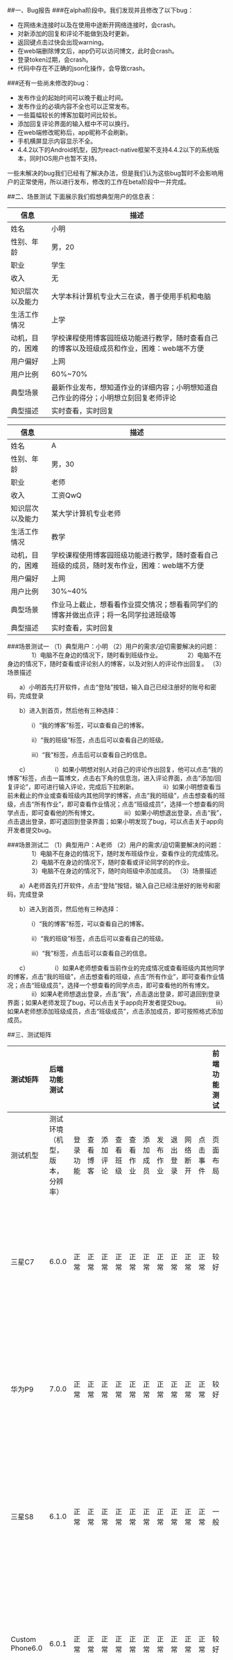 ##一、Bug报告
###在alpha阶段中。我们发现并且修改了以下bug：
* 在网络未连接时以及在使用中途断开网络连接时，会crash。
* 对新添加的回复和评论不能做到及时更新。
* 返回键点击过快会出现warning。
* 在web端删除博文后，app仍可以访问博文，此时会crash。
* 登录token过期，会crash。
* 代码中存在不正确的json化操作，会导致crash。

###还有一些尚未修改的bug：
* 发布作业的起始时间可以晚于截止时间。
* 发布作业的必填内容不全也可以正常发布。
* 一些篇幅较长的博客加载时间比较长。
* 添加回复评论界面的输入框中不可以换行。
* 在web端修改昵称后，app昵称不会刷新。
* 手机横屏显示内容显示不全。
* 4.4.2以下的Android机型，因为react-native框架不支持4.4.2以下的系统版本，同时IOS用户也暂不支持。

一些未解决的bug我们已经有了解决办法，但是我们认为这些bug暂时不会影响用户的正常使用，所以进行发布，修改的工作在beta阶段中一并完成。

##二、场景测试
下面展示我们假想典型用户的信息表：

|信息|描述|
|------|------|
|姓名|小明|
|性别、年龄|男，20|
|职业|学生|
|收入|无|
|知识层次以及能力|大学本科计算机专业大三在读，善于使用手机和电脑|
|生活工作情况|上学|
|动机，目的，困难|学校课程使用博客园班级功能进行教学，随时查看自己的博客以及班级成员和作业，困难：web端不方便|
|用户偏好|上网|
|用户比例|60%~70%|
|典型场景|最新作业发布，想知道作业的详细内容；小明想知道自己作业的得分；小明想立刻回复老师评论|
|典型描述|实时查看，实时回复|

|信息|描述|
|------|------|
|姓名|A|
|性别、年龄|男，30|
|职业|老师|
|收入|工资QwQ|
|知识层次以及能力|某大学计算机专业老师|
|生活工作情况|教学|
|动机，目的，困难|学校课程使用博客园班级功能进行教学，随时查看自己班级的成员，随时发布作业，困难：web端不方便|
|用户偏好|上网|
|用户比例|30%~40%|
|典型场景|作业马上截止，想看看作业提交情况；想看看同学们的博客并做出点评；将一名同学拉进班级等|
|典型描述|实时查看，实时回复|

###场景测试一
（1）典型用户：小明
（2）用户的需求/迫切需要解决的问题：
　　　　1）电脑不在身边的情况下，随时看到班级作业。
　　　　2）电脑不在身边的情况下，随时查看或评论别人的博客，以及对别人的评论作出回复。
（3）场景描述

　　a）小明首先打开软件，点击“登陆”按钮，输入自己已经注册好的账号和密码，完成登录

　　b）进入到首页，然后他有三种选择：

　　　　i）“我的博客”标签，可以查看自己的博客。

　　　　ii）“我的班级”标签，点击后可以查看自己的班级。

　　　　iii）“我”标签，点击后可以查看自己的信息。

　　c）
　　　　i）如果小明想对别人对自己的评论作出回复，他可以点击“我的博客”标签，点击一篇博文，点击右下角的信息泡，进入评论界面，点击“添加/回复评论”，即可进行输入评论，完成后下拉刷新。
　　　　ii）如果小明想查看当前未截止的作业或查看班级内其他同学的博客，点击“我的班级”，点击想查看的班级，点击“所有作业”，即可查看作业情况；点击“班级成员”，选择一个想查看的同学点击，即可查看他的所有博文。
　　　　iii）如果小明想退出登录，点击“我”，点击退出登录，即可退回到登录界面；如果小明发现了bug，可以点击关于app向开发者提交bug。

###场景测试二
（1）典型用户：A老师
（2）用户的需求/迫切需要解决的问题：
　　　　1）电脑不在身边的情况下，随时发布班级作业，查看作业的完成情况。
　　　　2）电脑不在身边的情况下，随时查看或评论同学的的作业。
　　　　3）电脑不在身边的情况下，随时向班级中添加成员。
（3）场景描述

　　a）A老师首先打开软件，点击“登陆”按钮，输入自己已经注册好的账号和密码，完成登录

　　b）进入到首页，然后他有三种选择：

　　　　i）“我的博客”标签，可以查看自己的博客。

　　　　ii）“我的班级”标签，点击后可以查看自己的班级。

　　　　iii）“我”标签，点击后可以查看自己的信息。

　　c）
　　　　i）如果A老师想查看当前作业的完成情况或查看班级内其他同学的博客，点击“我的班级”，点击想查看的班级，点击“所有作业”，即可查看作业情况；点击“班级成员”，选择一个想查看的同学点击，即可查看他的所有博文。
　　　　ii）如果A老师想退出登录，点击“我”，点击退出登录，即可退回到登录界面；如果A老师发现了bug，可以点击关于app向开发者提交bug。
　　　　iii）如果A老师想添加班级成员，点击“班级成员”，点击添加成员，即可按照格式添加成员。

##三、测试矩阵

|测试矩阵|后端功能测试|||||||||||前端功能测试||||
|:--|:--|:--|:--|:--|:--|:--|:--|:--|:--|:--|:--|:--|:--|:--|:--|
|测试机型|测试环境（机型，版本，分辨率）|登录功能|查看博客|添加评论|查看班级|查看作业|添加成员|发布作业|退出登录|网络断开|点击事件|页面布局|加载速度|图片问题|页面切换|
|三星C7|6.0.0|正常|正常|正常|正常|正常|正常|正常|正常|正常|正常|较好|一般|正常显示链接图片显示较大|正常|
|华为P9|7.0.0|正常|正常|正常|正常|正常|正常|正常|正常|正常|正常|较好|较好|正常显示链接图片显示较大|正常|
|三星S8|6.1.0|正常|正常|正常|正常|正常|正常|正常|正常|正常|正常|一般|一般|正常显示链接图片显示较大|正常|
|Custom Phone6.0|6.0.1|正常|正常|正常|正常|正常|正常|正常|正常|正常|正常|较好|一般|正常显示链接图片显示较大|正常|
|Google Nexus|5.1.0|正常|正常|正常|正常|正常|正常|正常|正常|正常|正常|较好|一般|正常显示链接图片显示较大|正常|

##四、出口条件

我们认为的出口条件包括以下两点：一是兼容性，二是稳定性。

###兼容性

即要在大多数的主流手机上可以安装运行，针对这一点我们进行了测试，将apk文件交到腾讯的WeTest平台，对主流的50款手机进行了兼容性测试。在腾讯的适配标准下，50款手机的适配通过率达到了100%。
这是兼容性报告截图：
![](http://images2017.cnblogs.com/blog/1220932/201711/1220932-20171112161917731-161718779.png)

其中一个机型的性能分析：
![](http://images2017.cnblogs.com/blog/1220932/201711/1220932-20171112165650231-647446095.png)

兼容性测试50台设备分布：
![](http://images2017.cnblogs.com/blog/1220932/201711/1220932-20171112161937559-156707959.png)

![](http://images2017.cnblogs.com/blog/1220932/201711/1220932-20171112161949169-240729043.png)

![](http://images2017.cnblogs.com/blog/1220932/201711/1220932-20171112161957747-2018143257.png)

![](http://images2017.cnblogs.com/blog/1220932/201711/1220932-20171112162006247-961574638.png)

![](http://images2017.cnblogs.com/blog/1220932/201711/1220932-20171112162016372-250593921.png)

所以，我们认为app的兼容性达到出口条件。

###稳定性

####集成测试
就是对软件的特定功能进行测试，比如学生能否添加班级成员，能否发布作业，是否可以进行评论等。这部分我们采用appium+python脚本的策略进行自动化测试，测试代码在github中的__test__/testcode文件夹，github地址下载app即可获得~~

####压力测试
对app进行压力测试，我们的预期用户量在500上下，因此我们对500名用户并发使用进行了测试。因为我们使用了博客园官方提供的api，因此测试工具采用badboy录制测试脚本，Jmeter进行测试。因为我们无法拿到500个用户的用户名和密码，因此只能对登录功能进行测试。经过测试，在500个用户并发使用登录功能时，app可以正常工作。
下面是500个用户测试得到的结果树截图：
![](http://images2017.cnblogs.com/blog/1220932/201711/1220932-20171112164113075-1031422668.png)

500个用户测试得到的聚合报告：
![](http://images2017.cnblogs.com/blog/1220932/201711/1220932-20171112164128919-866974011.png)

我们还对其进行了负载测试，即用户量达到1000时，app是否可以正常工作，不崩溃。测试流程类似，经过测试，在1000个用户并发使用登录功能时，app依旧可以正常工作。
下面是1000个用户测试得到的结果树截图：
![](http://images2017.cnblogs.com/blog/1220932/201711/1220932-20171112164207919-542049371.png)

1000个用户测试得到的聚合报告：
![](http://images2017.cnblogs.com/blog/1220932/201711/1220932-20171112164219044-1110311816.png)

####是否影响使用
在稳定阶段难免会发现一些bug，如果要修改这些bug可能会对整个项目进行比较大的改动，这时候就要对这个bug作出分析，即这个bug是否会影响用户的正常使用。如果是会crash的错误，那就必须要将其修改后再发布；如果基本功能没有影响，那么就可以适当的保留bug，留到下一个阶段中集中解决。

综上所述，我们认为我们的软件达到了出口标准。